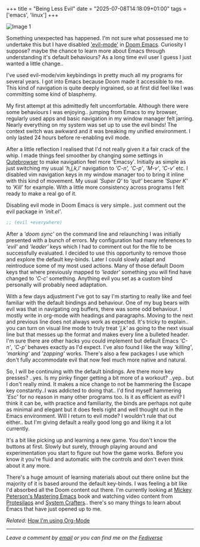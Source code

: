 +++
title = "Being Less Evil"
date = "2025-07-08T14:18:09+01:00"
tags = ['emacs', 'linux']
+++

![Image 1](/2025-07-08-being-less-evil/202507091223-emacs-grim.jpg)

Something unexpected has happened. I'm not sure what possessed me to undertake this but I have disabled ['evil-mode'](https://github.com/emacs-evil/evil) in [Doom Emacs](https://github.com/doomemacs/doomemacs). Curiosity I suppose? maybe the chance to learn more about Emacs through understanding it's default behaviours? As a long time evil user I guess I just wanted a little change..

I've used evil-mode/vim keybindings in pretty much all my programs for several years. I got into Emacs because Doom made it accessible to me. This kind of navigation is quite deeply ingrained, so at first did feel like I was committing some kind of blasphemy. 

My first attempt at this admittedly felt uncomfortable. Although there were some behaviours I was enjoying.. jumping from Emacs to my browser, regularly used apps and basic navigation in my window manager felt jarring. Nearly everything on my system was set up to use the evil binds! The context switch was awkward and it was breaking my unified environment. I only lasted 24 hours before re-enabling evil mode.

After a little reflection I realised that I'd not really given it a fair crack of the whip. I made things feel smoother by changing some settings in [Qutebrowser](https://github.com/qutebrowser/qutebrowser) to make navigation feel more 'Emacsy'. Initially as simple as just switching my usual *'h,j,k,l'* navigation to *'C-n', 'C-p'*, *'M-v'*, *'C-v'* etc. I disabled vim navigation keys in my window manager too to bring it inline with this kind of movement. My usual *'Super Q'* to *'quit'* became *'Super K'* to *'Kill'* for example. With a little more consistency across programs I felt ready to make a real go of it.

Disabling evil mode in Doom Emacs is very simple.. just comment out the evil package in *'init.el'*.

``` lisp
;; (evil +everywhere)
```

After a *'doom sync'* on the command line and relaunching I was initially presented with a bunch of errors. My configuration had many references to *'evil'* and *'leader'* keys which I had to comment out for the file to be successfully evaluated. I decided to use this opportunity to remove those and explore the default key-binds. Later I could slowly adapt and reintroduce some of my most used actions. Many of those default Doom keys that where previously mapped to *'leader'* something you will find have changed to *'C-c'* something. Anything evil you set as a custom bind personally will probably need adaptation.

With a few days adjustment I've got to say I'm starting to really like and feel familiar with the default bindings and behaviour. One of my bug bears with evil was that in navigating org buffers, there was some odd behaviour. I mostly write in org-mode with headings and paragraphs. Moving to the next and previous line does not always work as expected. It's tricky to explain.. you can turn on visual line mode to truly treat *'j,k'* as going to the next visual line but that messes up the format and makes every line a bulleted header. I'm sure there are other hacks you could implement but default Emacs *'C-n'*, *'C-p'* behaves exactly as I'd expect. I've also found I like the way *'killing'*, *'marking'* and *'zapping'* works. There's also a few packages I use which don't fully accommodate evil that now feel much more native and natural.

So, I will be continuing with the default bindings. Are there more key presses? ..yes. Is my pinky finger getting a bit more of a workout? ..yep.. but I don't really mind. It makes a nice change to not be hammering the Escape key constantly..I was addicted to doing that.. I'd find myself hammering *'Esc'* for no reason in many other programs too. Is it as efficient as evil? I think it can be, with practice and familiarity, the binds are perhaps not quite as minimal and elegant but it does feels right and well thought out in the Emacs environment. Will I return to evil mode? I wouldn't rule that out either.. but I'm giving default a really good long go and liking it a lot currently.

It's a bit like picking up and learning a new game. You don't know the buttons at first. Slowly but surely, through playing around and experimentation you start to figure out how the game works. Before you know it you're fluid and automatic with the controls and don't even think about it any more.

There's a huge amount of learning materials about out there online but the majority of it is based around the default key-binds. I was feeling a bit like I'd absorbed all the Doom content out there. I'm currently looking at [Mickey Peterson's Mastering Emacs](https://www.masteringemacs.org/) book and watching video content from [Protesilaos](https://protesilaos.com/) and [System Crafters](https://systemcrafters.net/).. there's so many things to learn about Emacs that have just opened up to me.


*Related:* [How I'm using Org-Mode](/how-im-using-org-mode/)

---

*Leave a comment by [email](mailto:bledley@posteo.com) or you can find me on the [Fediverse](https://mastodon.social/@bledley)*
